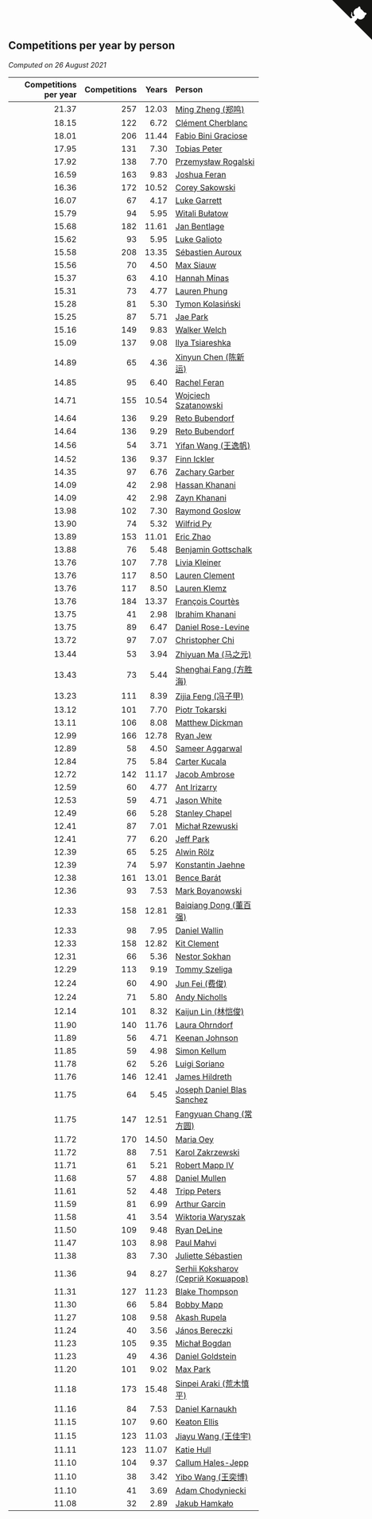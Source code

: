## Competitions per year by person

*Computed on 26 August 2021*

| Competitions per year | Competitions | Years | Person |
| ---: | ---: | ---: | :--- |
| 21.37 | 257 | 12.03 | [Ming Zheng (郑鸣)](https://www.worldcubeassociation.org/persons/2009ZHEN11) |
| 18.15 | 122 | 6.72 | [Clément Cherblanc](https://www.worldcubeassociation.org/persons/2014CHER05) |
| 18.01 | 206 | 11.44 | [Fabio Bini Graciose](https://www.worldcubeassociation.org/persons/2010GRAC02) |
| 17.95 | 131 | 7.30 | [Tobias Peter](https://www.worldcubeassociation.org/persons/2014PETE03) |
| 17.92 | 138 | 7.70 | [Przemysław Rogalski](https://www.worldcubeassociation.org/persons/2013ROGA02) |
| 16.59 | 163 | 9.83 | [Joshua Feran](https://www.worldcubeassociation.org/persons/2011FERA01) |
| 16.36 | 172 | 10.52 | [Corey Sakowski](https://www.worldcubeassociation.org/persons/2011SAKO01) |
| 16.07 | 67 | 4.17 | [Luke Garrett](https://www.worldcubeassociation.org/persons/2017GARR05) |
| 15.79 | 94 | 5.95 | [Witali Bułatow](https://www.worldcubeassociation.org/persons/2015BUAT01) |
| 15.68 | 182 | 11.61 | [Jan Bentlage](https://www.worldcubeassociation.org/persons/2010BENT01) |
| 15.62 | 93 | 5.95 | [Luke Galioto](https://www.worldcubeassociation.org/persons/2015GALI02) |
| 15.58 | 208 | 13.35 | [Sébastien Auroux](https://www.worldcubeassociation.org/persons/2008AURO01) |
| 15.56 | 70 | 4.50 | [Max Siauw](https://www.worldcubeassociation.org/persons/2017SIAU02) |
| 15.37 | 63 | 4.10 | [Hannah Minas](https://www.worldcubeassociation.org/persons/2017MINA04) |
| 15.31 | 73 | 4.77 | [Lauren Phung](https://www.worldcubeassociation.org/persons/2016PHUN02) |
| 15.28 | 81 | 5.30 | [Tymon Kolasiński](https://www.worldcubeassociation.org/persons/2016KOLA02) |
| 15.25 | 87 | 5.71 | [Jae Park](https://www.worldcubeassociation.org/persons/2015PARK24) |
| 15.16 | 149 | 9.83 | [Walker Welch](https://www.worldcubeassociation.org/persons/2011WELC01) |
| 15.09 | 137 | 9.08 | [Ilya Tsiareshka](https://www.worldcubeassociation.org/persons/2012TERE01) |
| 14.89 | 65 | 4.36 | [Xinyun Chen (陈新运)](https://www.worldcubeassociation.org/persons/2017CHEN36) |
| 14.85 | 95 | 6.40 | [Rachel Feran](https://www.worldcubeassociation.org/persons/2015FERA01) |
| 14.71 | 155 | 10.54 | [Wojciech Szatanowski](https://www.worldcubeassociation.org/persons/2011SZAT01) |
| 14.64 | 136 | 9.29 | [Reto Bubendorf](https://www.worldcubeassociation.org/persons/2012BUBE01) |
| 14.64 | 136 | 9.29 | [Reto Bubendorf](https://www.worldcubeassociation.org/persons/2012BUBE01) |
| 14.56 | 54 | 3.71 | [Yifan Wang (王逸帆)](https://www.worldcubeassociation.org/persons/2017WANY29) |
| 14.52 | 136 | 9.37 | [Finn Ickler](https://www.worldcubeassociation.org/persons/2012ICKL01) |
| 14.35 | 97 | 6.76 | [Zachary Garber](https://www.worldcubeassociation.org/persons/2014GARB01) |
| 14.09 | 42 | 2.98 | [Hassan Khanani](https://www.worldcubeassociation.org/persons/2018KHAN26) |
| 14.09 | 42 | 2.98 | [Zayn Khanani](https://www.worldcubeassociation.org/persons/2018KHAN28) |
| 13.98 | 102 | 7.30 | [Raymond Goslow](https://www.worldcubeassociation.org/persons/2014GOSL01) |
| 13.90 | 74 | 5.32 | [Wilfrid Py](https://www.worldcubeassociation.org/persons/2016PYWI01) |
| 13.89 | 153 | 11.01 | [Eric Zhao](https://www.worldcubeassociation.org/persons/2010ZHAO19) |
| 13.88 | 76 | 5.48 | [Benjamin Gottschalk](https://www.worldcubeassociation.org/persons/2016GOTT01) |
| 13.76 | 107 | 7.78 | [Livia Kleiner](https://www.worldcubeassociation.org/persons/2013KLEI03) |
| 13.76 | 117 | 8.50 | [Lauren Clement](https://www.worldcubeassociation.org/persons/2013KLEM01) |
| 13.76 | 117 | 8.50 | [Lauren Klemz](https://www.worldcubeassociation.org/persons/2013KLEM01) |
| 13.76 | 184 | 13.37 | [François Courtès](https://www.worldcubeassociation.org/persons/2008COUR01) |
| 13.75 | 41 | 2.98 | [Ibrahim Khanani](https://www.worldcubeassociation.org/persons/2018KHAN27) |
| 13.75 | 89 | 6.47 | [Daniel Rose-Levine](https://www.worldcubeassociation.org/persons/2015ROSE01) |
| 13.72 | 97 | 7.07 | [Christopher Chi](https://www.worldcubeassociation.org/persons/2014CHIC01) |
| 13.44 | 53 | 3.94 | [Zhiyuan Ma (马之元)](https://www.worldcubeassociation.org/persons/2017MAZH04) |
| 13.43 | 73 | 5.44 | [Shenghai Fang (方胜海)](https://www.worldcubeassociation.org/persons/2016FANG01) |
| 13.23 | 111 | 8.39 | [Zijia Feng (冯子甲)](https://www.worldcubeassociation.org/persons/2013FENG02) |
| 13.12 | 101 | 7.70 | [Piotr Tokarski](https://www.worldcubeassociation.org/persons/2013TOKA01) |
| 13.11 | 106 | 8.08 | [Matthew Dickman](https://www.worldcubeassociation.org/persons/2013DICK01) |
| 12.99 | 166 | 12.78 | [Ryan Jew](https://www.worldcubeassociation.org/persons/2008JEWR01) |
| 12.89 | 58 | 4.50 | [Sameer Aggarwal](https://www.worldcubeassociation.org/persons/2017AGGA01) |
| 12.84 | 75 | 5.84 | [Carter Kucala](https://www.worldcubeassociation.org/persons/2015KUCA01) |
| 12.72 | 142 | 11.17 | [Jacob Ambrose](https://www.worldcubeassociation.org/persons/2010AMBR01) |
| 12.59 | 60 | 4.77 | [Ant Irizarry](https://www.worldcubeassociation.org/persons/2016IRIZ02) |
| 12.53 | 59 | 4.71 | [Jason White](https://www.worldcubeassociation.org/persons/2016WHIT16) |
| 12.49 | 66 | 5.28 | [Stanley Chapel](https://www.worldcubeassociation.org/persons/2016CHAP04) |
| 12.41 | 87 | 7.01 | [Michał Rzewuski](https://www.worldcubeassociation.org/persons/2014RZEW01) |
| 12.41 | 77 | 6.20 | [Jeff Park](https://www.worldcubeassociation.org/persons/2015PARK08) |
| 12.39 | 65 | 5.25 | [Alwin Rölz](https://www.worldcubeassociation.org/persons/2016ROLZ01) |
| 12.39 | 74 | 5.97 | [Konstantin Jaehne](https://www.worldcubeassociation.org/persons/2015JAEH01) |
| 12.38 | 161 | 13.01 | [Bence Barát](https://www.worldcubeassociation.org/persons/2008BARA01) |
| 12.36 | 93 | 7.53 | [Mark Boyanowski](https://www.worldcubeassociation.org/persons/2014BOYA01) |
| 12.33 | 158 | 12.81 | [Baiqiang Dong (董百强)](https://www.worldcubeassociation.org/persons/2008DONG06) |
| 12.33 | 98 | 7.95 | [Daniel Wallin](https://www.worldcubeassociation.org/persons/2013WALL03) |
| 12.33 | 158 | 12.82 | [Kit Clement](https://www.worldcubeassociation.org/persons/2008CLEM01) |
| 12.31 | 66 | 5.36 | [Nestor Sokhan](https://www.worldcubeassociation.org/persons/2016SOKH01) |
| 12.29 | 113 | 9.19 | [Tommy Szeliga](https://www.worldcubeassociation.org/persons/2012SZEL01) |
| 12.24 | 60 | 4.90 | [Jun Fei (费俊)](https://www.worldcubeassociation.org/persons/2016FEIJ02) |
| 12.24 | 71 | 5.80 | [Andy Nicholls](https://www.worldcubeassociation.org/persons/2015NICH04) |
| 12.14 | 101 | 8.32 | [Kaijun Lin (林恺俊)](https://www.worldcubeassociation.org/persons/2013LINK01) |
| 11.90 | 140 | 11.76 | [Laura Ohrndorf](https://www.worldcubeassociation.org/persons/2009OHRN01) |
| 11.89 | 56 | 4.71 | [Keenan Johnson](https://www.worldcubeassociation.org/persons/2016JOHN30) |
| 11.85 | 59 | 4.98 | [Simon Kellum](https://www.worldcubeassociation.org/persons/2016KELL12) |
| 11.78 | 62 | 5.26 | [Luigi Soriano](https://www.worldcubeassociation.org/persons/2016SORI04) |
| 11.76 | 146 | 12.41 | [James Hildreth](https://www.worldcubeassociation.org/persons/2009HILD01) |
| 11.75 | 64 | 5.45 | [Joseph Daniel Blas Sanchez](https://www.worldcubeassociation.org/persons/2016SANC08) |
| 11.75 | 147 | 12.51 | [Fangyuan Chang (常方圆)](https://www.worldcubeassociation.org/persons/2009CHAN04) |
| 11.72 | 170 | 14.50 | [Maria Oey](https://www.worldcubeassociation.org/persons/2007OEYM01) |
| 11.72 | 88 | 7.51 | [Karol Zakrzewski](https://www.worldcubeassociation.org/persons/2014ZAKR01) |
| 11.71 | 61 | 5.21 | [Robert Mapp IV](https://www.worldcubeassociation.org/persons/2016IVRO01) |
| 11.68 | 57 | 4.88 | [Daniel Mullen](https://www.worldcubeassociation.org/persons/2016MULL04) |
| 11.61 | 52 | 4.48 | [Tripp Peters](https://www.worldcubeassociation.org/persons/2017PETE04) |
| 11.59 | 81 | 6.99 | [Arthur Garcin](https://www.worldcubeassociation.org/persons/2014GARC27) |
| 11.58 | 41 | 3.54 | [Wiktoria Waryszak](https://www.worldcubeassociation.org/persons/2018WARY01) |
| 11.50 | 109 | 9.48 | [Ryan DeLine](https://www.worldcubeassociation.org/persons/2012DELI01) |
| 11.47 | 103 | 8.98 | [Paul Mahvi](https://www.worldcubeassociation.org/persons/2012MAHV01) |
| 11.38 | 83 | 7.30 | [Juliette Sébastien](https://www.worldcubeassociation.org/persons/2014SEBA01) |
| 11.36 | 94 | 8.27 | [Serhii Koksharov (Сергій Кокшаров)](https://www.worldcubeassociation.org/persons/2013KOKS01) |
| 11.31 | 127 | 11.23 | [Blake Thompson](https://www.worldcubeassociation.org/persons/2010THOM03) |
| 11.30 | 66 | 5.84 | [Bobby Mapp](https://www.worldcubeassociation.org/persons/2015MAPP01) |
| 11.27 | 108 | 9.58 | [Akash Rupela](https://www.worldcubeassociation.org/persons/2012RUPE01) |
| 11.24 | 40 | 3.56 | [János Bereczki](https://www.worldcubeassociation.org/persons/2018BERE01) |
| 11.23 | 105 | 9.35 | [Michał Bogdan](https://www.worldcubeassociation.org/persons/2012BOGD01) |
| 11.23 | 49 | 4.36 | [Daniel Goldstein](https://www.worldcubeassociation.org/persons/2017GOLD01) |
| 11.20 | 101 | 9.02 | [Max Park](https://www.worldcubeassociation.org/persons/2012PARK03) |
| 11.18 | 173 | 15.48 | [Sinpei Araki (荒木慎平)](https://www.worldcubeassociation.org/persons/2006ARAK01) |
| 11.16 | 84 | 7.53 | [Daniel Karnaukh](https://www.worldcubeassociation.org/persons/2014KARN02) |
| 11.15 | 107 | 9.60 | [Keaton Ellis](https://www.worldcubeassociation.org/persons/2012ELLI01) |
| 11.15 | 123 | 11.03 | [Jiayu Wang (王佳宇)](https://www.worldcubeassociation.org/persons/2010WANG53) |
| 11.11 | 123 | 11.07 | [Katie Hull](https://www.worldcubeassociation.org/persons/2010HULL01) |
| 11.10 | 104 | 9.37 | [Callum Hales-Jepp](https://www.worldcubeassociation.org/persons/2012HALE01) |
| 11.10 | 38 | 3.42 | [Yibo Wang (王奕博)](https://www.worldcubeassociation.org/persons/2018WANG39) |
| 11.10 | 41 | 3.69 | [Adam Chodyniecki](https://www.worldcubeassociation.org/persons/2017CHOD02) |
| 11.08 | 32 | 2.89 | [Jakub Hamkało](https://www.worldcubeassociation.org/persons/2018HAMK01) |


<a href="https://github.com/jonatanklosko/wca_statistics" class="github-corner" aria-label="View source on Github"><svg width="80" height="80" viewBox="0 0 250 250" style="fill:#151513; color:#fff; position: absolute; top: 0; border: 0; right: 0;" aria-hidden="true"><path d="M0,0 L115,115 L130,115 L142,142 L250,250 L250,0 Z"></path><path d="M128.3,109.0 C113.8,99.7 119.0,89.6 119.0,89.6 C122.0,82.7 120.5,78.6 120.5,78.6 C119.2,72.0 123.4,76.3 123.4,76.3 C127.3,80.9 125.5,87.3 125.5,87.3 C122.9,97.6 130.6,101.9 134.4,103.2" fill="currentColor" style="transform-origin: 130px 106px;" class="octo-arm"></path><path d="M115.0,115.0 C114.9,115.1 118.7,116.5 119.8,115.4 L133.7,101.6 C136.9,99.2 139.9,98.4 142.2,98.6 C133.8,88.0 127.5,74.4 143.8,58.0 C148.5,53.4 154.0,51.2 159.7,51.0 C160.3,49.4 163.2,43.6 171.4,40.1 C171.4,40.1 176.1,42.5 178.8,56.2 C183.1,58.6 187.2,61.8 190.9,65.4 C194.5,69.0 197.7,73.2 200.1,77.6 C213.8,80.2 216.3,84.9 216.3,84.9 C212.7,93.1 206.9,96.0 205.4,96.6 C205.1,102.4 203.0,107.8 198.3,112.5 C181.9,128.9 168.3,122.5 157.7,114.1 C157.9,116.9 156.7,120.9 152.7,124.9 L141.0,136.5 C139.8,137.7 141.6,141.9 141.8,141.8 Z" fill="currentColor" class="octo-body"></path></svg></a><style>.github-corner:hover .octo-arm{animation:octocat-wave 560ms ease-in-out}@keyframes octocat-wave{0%,100%{transform:rotate(0)}20%,60%{transform:rotate(-25deg)}40%,80%{transform:rotate(10deg)}}@media (max-width:500px){.github-corner:hover .octo-arm{animation:none}.github-corner .octo-arm{animation:octocat-wave 560ms ease-in-out}}</style>

